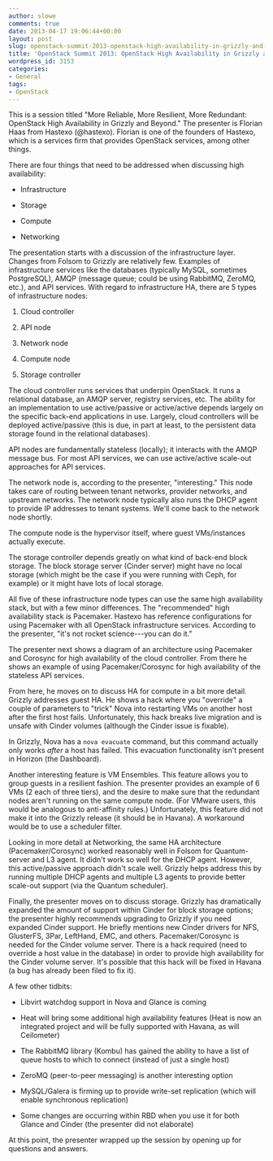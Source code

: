 ```yaml
---
author: slowe
comments: true
date: 2013-04-17 19:06:44+00:00
layout: post
slug: openstack-summit-2013-openstack-high-availability-in-grizzly-and-beyond
title: 'OpenStack Summit 2013: OpenStack High Availability in Grizzly and Beyond'
wordpress_id: 3153
categories:
- General
tags:
- OpenStack
---
```


This is a session titled "More Reliable, More Resilient, More Redundant: OpenStack High Availability in Grizzly and Beyond." The presenter is Florian Haas from Hastexo (@hastexo). Florian is one of the founders of Hastexo, which is a services firm that provides OpenStack services, among other things.

There are four things that need to be addressed when discussing high availability:

* Infrastructure

* Storage

* Compute

* Networking

The presentation starts with a discussion of the infrastructure layer. Changes from Folsom to Grizzly are relatively few. Examples of infrastructure services like the databases (typically MySQL, sometimes PostgreSQL), AMQP (message queue; could be using RabbitMQ, ZeroMQ, etc.), and API services. With regard to infrastructure HA, there are 5 types of infrastructure nodes:

1. Cloud controller

2. API node

3. Network node

4. Compute node

5. Storage controller

The cloud controller runs services that underpin OpenStack. It runs a relational database, an AMQP server, registry services, etc. The ability for an implementation to use active/passive or active/active depends largely on the specific back-end applications in use. Largely, cloud controllers will be deployed active/passive (this is due, in part at least, to the persistent data storage found in the relational databases).

API nodes are fundamentally stateless (locally); it interacts with the AMQP message bus. For most API services, we can use active/active scale-out approaches for API services.

The network node is, according to the presenter, "interesting." This node takes care of routing between tenant networks, provider networks, and upstream networks. The network node typically also runs the DHCP agent to provide IP addresses to tenant systems. We'll come back to the network node shortly.

The compute node is the hypervisor itself, where guest VMs/instances actually execute.

The storage controller depends greatly on what kind of back-end block storage. The block storage server (Cinder server) might have no local storage (which might be the case if you were running with Ceph, for example) or it might have lots of local storage.

All five of these infrastructure node types can use the same high availability stack, but with a few minor differences. The "recommended" high availability stack is Pacemaker. Hastexo has reference configurations for using Pacemaker with all OpenStack infrastructure services. According to the presenter, "it's not rocket science---you can do it."

The presenter next shows a diagram of an architecture using Pacemaker and Corosync for high availability of the cloud controller. From there he shows an example of using Pacemaker/Corosync for high availability of the stateless API services.

From here, he moves on to discuss HA for compute in a bit more detail. Grizzly addresses guest HA. He shows a hack where you "override" a couple of parameters to "trick" Nova into restarting VMs on another host after the first host fails. Unfortunately, this hack breaks live migration and is unsafe with Cinder volumes (although the Cinder issue is fixable).

In Grizzly, Nova has a `nova evacuate` command, but this command actually only works _after_ a host has failed. This evacuation functionality isn't present in Horizon (the Dashboard).

Another interesting feature is VM Ensembles. This feature allows you to group guests in a resilient fashion. The presenter provides an example of 6 VMs (2 each of three tiers), and the desire to make sure that the redundant nodes aren't running on the same compute node. (For VMware users, this would be analogous to anti-affinity rules.) Unfortunately, this feature did not make it into the Grizzly release (it should be in Havana). A workaround would be to use a scheduler filter.

Looking in more detail at Networking, the same HA architecture (Pacemaker/Corosync) worked reasonably well in Folsom for Quantum-server and L3 agent. It didn't work so well for the DHCP agent. However, this active/passive approach didn't scale well. Grizzly helps address this by running multiple DHCP agents and multiple L3 agents to provide better scale-out support (via the Quantum scheduler).

Finally, the presenter moves on to discuss storage. Grizzly has dramatically expanded the amount of support within Cinder for block storage options; the presenter highly recommends upgrading to Grizzly if you need expanded Cinder support. He briefly mentions new Cinder drivers for NFS, GlusterFS, 3Par, LeftHand, EMC, and others. Pacemaker/Corosync is needed for the Cinder volume server. There is a hack required (need to override a host value in the database) in order to provide high availability for the Cinder volume server. It's possible that this hack will be fixed in Havana (a bug has already been filed to fix it).

A few other tidbits:

* Libvirt watchdog support in Nova and Glance is coming

* Heat will bring some additional high availability features (Heat is now an integrated project and will be fully supported with Havana, as will Ceilometer)

* The RabbitMQ library (Kombu) has gained the ability to have a list of queue hosts to which to connect (instead of just a single host)

* ZeroMQ (peer-to-peer messaging) is another interesting option

* MySQL/Galera is firming up to provide write-set replication (which will enable synchronous replication)

* Some changes are occurring within RBD when you use it for both Glance and Cinder (the presenter did not elaborate)

At this point, the presenter wrapped up the session by opening up for questions and answers.
